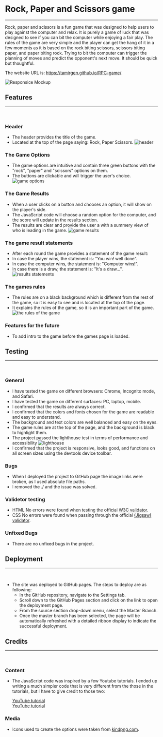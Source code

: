 # Rock, Paper and Scissors game
------------------------------

Rock, paper and scissors is a fun game that was designed to help users to play against the computer and relax. It is purely a game of luck that was designed to see if you can bit the computer while enjoying a fair play. The rules of the game are very simple and the player can get the hang of it in a few moments as it is based on the rock biting scissors, scissors biting paper, and paper biting rock. Trying to bit the computer can trigger the planning of moves and predict the opponent's next move. It should be quick but thoughtful.


The website URL is: https://tamirgen.github.io/RPC-game/

![Responsice Mockup](https://github.com/tamirgen/RPC-game/blob/main/assets/media/RPC-AMI-PREVIEW-UPDATED.jpg?raw=true)

## Features
-----------
<br>

### Header

* The header provides the title of the game.
* Located at the top of the page saying: Rock, Paper Scissors.
![header](https://github.com/tamirgen/RPC-game/blob/main/assets/media/RPC-HEADER-SS.jpg?raw=true)

### The Game Options

* The game options are intuitive and contain three green buttons with the "rock", "paper" and "scissors" options on them.
* The buttons are clickable and will trigger the user's choice.
![game options](https://github.com/tamirgen/RPC-game/blob/main/assets/media/GAME%20OPTIONS-SS.jpg?raw=true)

### The Game Results

* When a user clicks on a button and chooses an option, it will show on the player's side.
* The JavaScript code will choose a random option for the computer, and the score will update in the results section.
* The results are clear and provide the user a with a summery view of who is leading in the game.
![game results](https://github.com/tamirgen/RPC-game/blob/main/assets/media/GAME%20RESOULTS-SS.jpg?raw=true)

### The game result statements

  * After each round the game provides a statement of the game result:
  * In case the player wins, the statement is: "You win! well done".
  * In case the computer wins, the statement is: "Computer wins!".
  * In case there is a draw, the statement is: "It's a draw...".
  ![results statements](https://github.com/tamirgen/RPC-game/blob/main/assets/media/RPC-GANE-RESULT%20STATEMENT.jpg?raw=true)

### The games rules

* The rules are on a black background which is different from the rest of the game, so it is easy to see and is located at the top of the page.
* It explains the rules of the game, so it is an important part of the game.
![the rules of the game](https://github.com/tamirgen/RPC-game/blob/main/assets/media/GAME-RULES.jpg?raw=true)

### Features for the future

* To add intro to the game before the games page is loaded.

## Testing
----------
<br>

### General

* I have tested the game on different browsers: Chrome, Incognito mode, and Safari.
* I have tested the game on different surfaces: PC, laptop, mobile.
* I confirmed that the results are always correct.
* I confirmed that the colors and fonts chosen for the game are readable and easy to understand.
* The background and text colors are well balanced and easy on the eyes.
* The game rules are at the top of the page, and the background is black to highlight them.
* The project passed the lighthouse test in terms of performance and accessibility
![lighthouse](https://github.com/tamirgen/RPC-game/blob/main/assets/media/RPC-LIGHTHOUSE.jpg?raw=true)
* I confirmed that the project is responsive, looks good, and functions on all screen sizes using the devtools device toolbar.

### Bugs

* When I deployed the project to GitHub page the image links were broken, as I used absolute file paths.
* I removed the ./ and the issue was solved.


### Validetor testing

* HTML
No errors were found when testing the official 
[W3C validator](https://validator.w3.org/nu/?doc=https%3A%2F%2Ftamirgen.github.io%2FRPC-game%2Findex.html).
* CSS
No errors were found when passing through the official
[(Jigsaw) validator](https://jigsaw.w3.org/css-validator/validator?uri=https%3A%2F%2Ftamirgen.github.io%2FWelding-Classes%2Fassests%2Fcss%2Fstyle.css&profile=css3svg&usermedium=all&warning=1&vextwarning=&lang=en).

### Unfixed Bugs

* There are no unfixed bugs in the project.

## Deployment
-------------
<br>

- The site was deployed to GitHub pages. The steps to deploy are as following: 
  - In the GitHub repository, navigate to the Settings tab.
  - Scroll down to the GitHub Pages section and click on the link to open the deployment page.
  - From the source section drop-down menu, select the Master Branch.
  - Once the master branch has been selected, the page will be automatically refreshed with a detailed ribbon display to indicate the successful deployment. 

## Credits
----------
<br>

  ### Content
  * The JavaScript code was inspired by a few Youtube tutorials. I ended up writing a much simpler code that is very different from the those in the tutorials, but I have to give credit to those two:
      
      [YouTube tutorial](https://www.youtube.com/watch?v=C2_z34QFVjw)
           <br>
      [YouTube tutorial](https://www.youtube.com/watch?v=RwFeg0cEZvQ)

  ### Media
  * Icons used to create the options were taken from [kindpng.com](https://www.kindpng.com/free/emoji-hands/).



 




